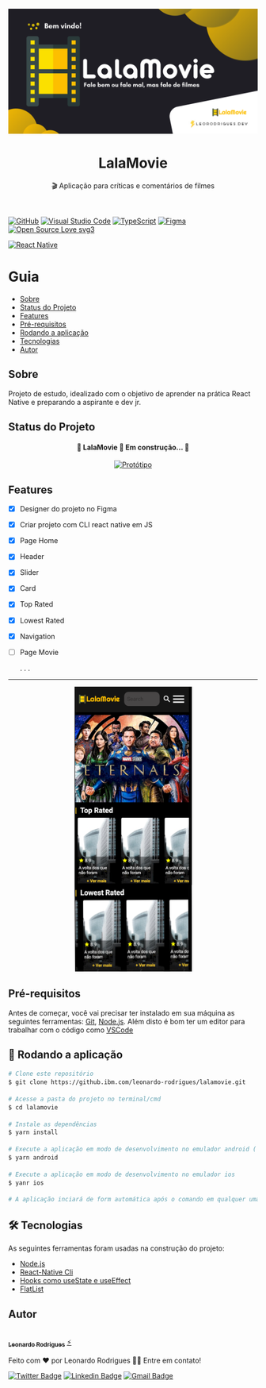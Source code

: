 

<p align="center" >
<img   alt="dtmoney banner" src=".github/banner1.png" />
</p>



<h1 align="center">
     LalaMovie
</h1>
<p align="center">🎬 Aplicação para críticas e comentários de filmes </p>


\
\
[![GitHub](https://img.shields.io/badge/--181717?logo=github&logoColor=ffffff)](https://github.com/)
[![Visual Studio Code](https://img.shields.io/badge/--007ACC?logo=visual%20studio%20code&logoColor=ffffff)](https://code.visualstudio.com/)
[![TypeScript](https://img.shields.io/badge/--yellow?logo=javascript&logoColor=ffffff)](https://www.typescriptlang.org/)
[![Figma](https://img.shields.io/badge/--F24E1E?logo=figma&logoColor=ffffff)](https://www.figma.com/)
[![Open Source Love svg3](https://badges.frapsoft.com/os/v3/open-source.svg?v=103)](https://github.com/ellerbrock/open-source-badges/)

<a target="_blank" href="https://www.reactnative.dev/"><img alt="React Native" src="https://img.shields.io/badge/Made in-React Native-blue">
</a>


Guia
=================
<!--ts-->
   * [Sobre](#Sobre)
   * [Status do Projeto](#Status-do-projeto)
   * [Features](#Features)
   * [Pré-requisitos](#Pre-requisitos)
   * [Rodando a aplicação](#Rodando-a-aplicação)
   * [Tecnologias](#Tecnologias)
   * [Autor](#Autor)
<!--te-->

## Sobre

Projeto de estudo, idealizado com o objetivo de aprender na prática React Native e preparando a aspirante e dev jr.


## Status do Projeto

<h4 align="center"> 
	🚧  LalaMovie 🚩 Em construção...  🚧
</h4>


<p align="center" >
<a target="_blank" href="https://www.figma.com/file/WOgzQRVuJdzEapKKlwCRrd/LalaMovie"><img alt="Protótipo" src="https://img.shields.io/badge/Clique aqui para ver - Protótipo e Designer no Figma-yellow"></a>
</p>



## Features


- [x] Designer do projeto no Figma
- [x] Criar projeto com CLI react native em JS
- [x] Page Home
- [x] Header
- [x] Slider
- [x] Card
- [x] Top Rated
- [x] Lowest Rated
- [x] Navigation
- [ ] Page Movie

    . . .

---
<p align="center">

  <img alt="lalamoviepreview" title="#lalamoviepreview" src=".github/preview.png" />

</p>


## Pré-requisitos

Antes de começar, você vai precisar ter instalado em sua máquina as seguintes ferramentas:
[Git](https://git-scm.com), [Node.js](https://nodejs.org/en/). 
Além disto é bom ter um editor para trabalhar com o código como [VSCode](https://code.visualstudio.com/)

## 🎲 Rodando a aplicação

```bash
# Clone este repositório
$ git clone https://github.ibm.com/leonardo-rodrigues/lalamovie.git

# Acesse a pasta do projeto no terminal/cmd
$ cd lalamovie

# Instale as dependências
$ yarn install

# Execute a aplicação em modo de desenvolvimento no emulador android ( Dica: Deixar o emulador aberto antes deste comando )
$ yarn android

# Execute a aplicação em modo de desenvolvimento no emulador ios
$ yanr ios

# A aplicação inciará de form automática após o comando em qualquer uma das três opções.
```
## 🛠 Tecnologias

As seguintes ferramentas foram usadas na construção do projeto:

- [Node.js](https://nodejs.org/en/)
- [React-Native Cli](https://reactnative.dev/docs/environment-setup)
- [Hooks como useState e useEffect](https://pt-br.reactjs.org/docs/hooks-effect.html)                       
- [FlatList](https://reactnative.dev/docs/flatlist)

## Autor


<a target="_blank" href="https://bio.link/leorodriguesdev">
 <img style="border-radius: 50%;" src="https://avatars.githubusercontent.com/u/74029443?s=400&u=6805c72bfdcfef209836c10e359c1312bb1619c7&v=4" width="100px;" alt=""/>
 <br />
 <sub><b>Leonardo Rodrigues</b></sub></a> <a target="_blank" href="https://bio.link/leorodriguesdev" title="link leo">⚡</a>


Feito com ❤️ por Leonardo Rodrigues 👋🏽 Entre em contato!

[![Twitter Badge](https://img.shields.io/badge/-@leorodriguesdev-1ca0f1?style=flat-square&labelColor=1ca0f1&logo=twitter&logoColor=white&link=https://twitter.com/leorodriguesdev)](https://twitter.com/leorodriguesdev) [![Linkedin Badge](https://img.shields.io/badge/-Linkedin-blue?style=flat-square&logo=Linkedin&logoColor=white&link=https://www.linkedin.com/in/leorodriguesdev/)](https://www.linkedin.com/in/leorodriguesdev/) 
[![Gmail Badge](https://img.shields.io/badge/-lerodriguesoffice@gmail.com-c14438?style=flat-square&logo=Gmail&logoColor=white&link=mailto:leorodriguesoffice@gmail.com)](mailto:leorodriguesoffice@gmail.com)

<p align="left" >
<img   alt="logoleo" src=".github/logoleo.png" width="400px; />
</p>